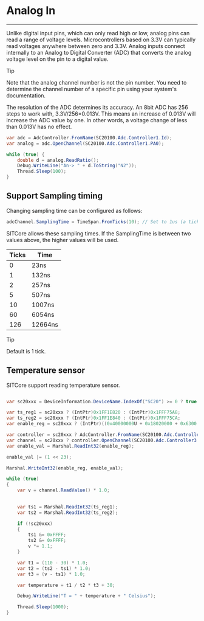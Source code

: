 # Analog In
---
Unlike digital input pins, which can only read high or low, analog pins can read a range of voltage levels.  Microcontrollers based on 3.3V can typically read voltages anywhere between zero and 3.3V. Analog inputs connect internally to an Analog to Digital Converter (ADC) that converts the analog voltage level on the pin to a digital value.

> [!Tip]
> Note that the analog channel number is not the pin number. You need to determine the channel number of a specific pin using your system's documentation.

The resolution of the ADC determines its accuracy. An 8bit ADC has 256 steps to work with, 3.3V/256=0.013V. This means an increase of 0.013V will increase the ADC value by one. In other words, a voltage change of less than 0.013V has no effect.

```cs
var adc = AdcController.FromName(SC20100.Adc.Controller1.Id);
var analog = adc.OpenChannel(SC20100.Adc.Controller1.PA0);

while (true) {
    double d = analog.ReadRatio();
    Debug.WriteLine("An-> " + d.ToString("N2"));
    Thread.Sleep(100);
}
```
## Support Sampling timing
Changing sampling time can be configured as follows:

```cs
adcChannel.SamplingTime = TimeSpan.FromTicks(10); // Set to 1us (a tick is 100ns)
```
SITCore allows these sampling times. If the SamplingTime is between two values above, the higher values will be used.

Ticks | Time
------- | ------
0 | 23ns
1 | 132ns
2 | 257ns
5 | 507ns
10 | 1007ns
60 | 6054ns
126 | 12664ns

> [!Tip]
> Default is 1 tick.

## Temperature sensor

SITCore support reading temperature sensor.

```cs

var sc20xxx = DeviceInformation.DeviceName.IndexOf("SC20") >= 0 ? true : false;

var ts_reg1 = sc20xxx ? (IntPtr)0x1FF1E820 : (IntPtr)0x1FFF75A8;
var ts_reg2 = sc20xxx ? (IntPtr)0x1FF1E840 : (IntPtr)0x1FFF75CA;
var enable_reg = sc20xxx ? (IntPtr)((0x40000000U + 0x18020000 + 0x6300 + 8)) : (IntPtr)(0x40000000U + 0x08000000U + 0x08040300U + 8);

var controller = sc20xxx ? AdcController.FromName(SC20100.Adc.Controller3.Id) : AdcController.FromName(SC13048.Adc.Controller1.Id);
var channel = sc20xxx ? controller.OpenChannel(SC20100.Adc.Controller3.InternalTemperatureSensor) : controller.OpenChannel(SC13048.Adc.Controller1.InternalTemperatureSensor);            
var enable_val = Marshal.ReadInt32(enable_reg);

enable_val |= (1 << 23);

Marshal.WriteInt32(enable_reg, enable_val);

while (true)
{
    var v = channel.ReadValue() * 1.0;

     
    var ts1 = Marshal.ReadInt32(ts_reg1);
    var ts2 = Marshal.ReadInt32(ts_reg2);

    if (!sc20xxx)
    {
        ts1 &= 0xFFFF;
        ts2 &= 0xFFFF;
        v *= 1.1;
    }

    var t1 = (110 - 30) * 1.0;
    var t2 = (ts2 - ts1) * 1.0;
    var t3 = (v - ts1) * 1.0;

    var temperature = t1 / t2 * t3 + 30;

    Debug.WriteLine("T = " + temperature + " Celsius");                

    Thread.Sleep(1000);
}


```